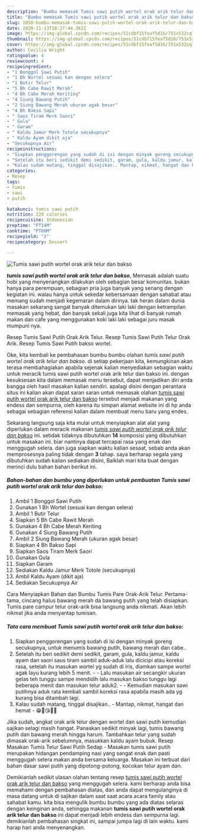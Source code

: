 ```yaml
---
description: "Bumbu memasak Tumis sawi putih wortel orak arik telur dan bakso yang Lezat Sekali"
title: "Bumbu memasak Tumis sawi putih wortel orak arik telur dan bakso yang Lezat Sekali"
slug: 1058-bumbu-memasak-tumis-sawi-putih-wortel-orak-arik-telur-dan-bakso-yang-lezat-sekali
date: 2020-11-13T18:27:44.362Z
image: https://img-global.cpcdn.com/recipes/51cdbf15feaf5d16/751x532cq70/tumis-sawi-putih-wortel-orak-arik-telur-dan-bakso-foto-resep-utama.jpg
thumbnail: https://img-global.cpcdn.com/recipes/51cdbf15feaf5d16/751x532cq70/tumis-sawi-putih-wortel-orak-arik-telur-dan-bakso-foto-resep-utama.jpg
cover: https://img-global.cpcdn.com/recipes/51cdbf15feaf5d16/751x532cq70/tumis-sawi-putih-wortel-orak-arik-telur-dan-bakso-foto-resep-utama.jpg
author: Cecilia Wright
ratingvalue: 4
reviewcount: 4
recipeingredient:
- "1 Bonggol Sawi Putih"
- "1 Bh Wortel sesuai kan dengan selera"
- "1 Butir Telur"
- "5 Bh Cabe Rawit Merah"
- "4 Bh Cabe Merah Keriting"
- "4 Siung Bawang Putih"
- "2 Siung Bawang Merah ukuran agak besar"
- "4 Bh Bakso Sapi"
- " Saos Tiram Merk Saori"
- " Gula"
- " Garam"
- " Kaldu Jamur Merk Totole secukupnya"
- " Kaldu Ayam dikit aja"
- "Secukupnya Air"
recipeinstructions:
- "Siapkan penggorengan yang sudah di isi dengan minyak goreng secukupnya, untuk menumis bawang putih, bawang merah dan cabe.."
- "Setelah itu beri sedikit demi sedikit, garam, gula, kaldu jamur, kaldu ayam dan saori saus tiram sambil aduk-aduk lalu dicicipi atau koreksi rasa, setelah itu masukan wortel yg sudah di iris, diamkan sampe wortel agak layu kurang lebih 5 menit.  Lalu masukan air secangkir ukuran gelas teh tunggu sampe mendidih lalu masukan bakso tunggu lagi beberapa menit dan masukan telur aduk2.  Kemudian masukan sawi putihnya aduk rata kembali sambil koreksi rasa apabila masih ada yg kurang bisa ditambah lagi."
- "Kalau sudah matang, tinggal disajikan.. Mantap, nikmat, hangat dan hemat  😁💖😘👍🏻"
categories:
- Resep
tags:
- tumis
- sawi
- putih

katakunci: tumis sawi putih 
nutrition: 229 calories
recipecuisine: Indonesian
preptime: "PT14M"
cooktime: "PT60M"
recipeyield: "2"
recipecategory: Dessert

---
```



![Tumis sawi putih wortel orak arik telur dan bakso](https://img-global.cpcdn.com/recipes/51cdbf15feaf5d16/751x532cq70/tumis-sawi-putih-wortel-orak-arik-telur-dan-bakso-foto-resep-utama.jpg)

<b><i>tumis sawi putih wortel orak arik telur dan bakso</i></b>, Memasak adalah suatu hobi yang menyenangkan dilakukan oleh sebagian besar komunitas. bukan hanya para perempuan, sebagian pria juga banyak yang senang dengan kegiatan ini. walau hanya untuk sekedar kebersamaan dengan sahabat atau memang sudah menjadi kegemaran dalam dirinya. tak heran dalam dunia masakan sekarang sangat banyak ditemukan laki laki dengan ketrampilan memasak yang hebat, dan banyak sekali juga kita lihat di banyak rumah makan dan cafe yang menggunakan koki laki laki sebagai juru masak mumpuni nya.

Resep Tumis Sawi Putih Orak Arik Telur. Resep Tumis Sawi Putih Telur Orak Arik. Resep Tumis Sawi Putih bakso wortel.

Oke, kita kembali ke pembahasan bumbu bumbu olahan <i>tumis sawi putih wortel orak arik telur dan bakso</i>. di setiap pekerjaan kita, kemungkinan akan terasa membahagiakan apabila sejenak kalian menyediakan sebagian waktu untuk meracik tumis sawi putih wortel orak arik telur dan bakso ini. dengan kesuksesan kita dalam memasak menu tersebut, dapat menjadikan diri anda bangga oleh hasil masakan kalian sendiri. apalagi disini dengan perantara situs ini kalian akan dapat saran saran untuk memasak olahan <u>tumis sawi putih wortel orak arik telur dan bakso</u> tersebut menjadi makanan yang endess dan sempurna, oleh karena itu simpan alamat website ini di hp anda sebagai sebagian referensi kalian dalam membuat menu baru yang endes.


Sekarang langsung saja kita mulai untuk menyiapkan alat alat yang diperlukan dalam meracik makanan <u><i>tumis sawi putih wortel orak arik telur dan bakso</i></u> ini. setidak tidaknya dibutuhkan <b>14</b> komposisi yang dibutuhkan untuk masakan ini. biar nantinya dapat tercapai rasa yang enak dan menggugah selera. dan juga siapkan waktu kalian sesaat, sebab anda akan memprosesnya paling tidak dengan <b>3</b> tahap. saya berharap segala yang dibutuhkan sudah kalian sediakan disini, Baiklah mari kita buat dengan merinci dulu bahan bahan berikut ini.

<!--inarticleads1-->

##### Bahan-bahan dan bumbu yang diperlukan untuk pembuatan Tumis sawi putih wortel orak arik telur dan bakso:

1. Ambil 1 Bonggol Sawi Putih
1. Gunakan 1 Bh Wortel (sesuai kan dengan selera)
1. Ambil 1 Butir Telur
1. Siapkan 5 Bh Cabe Rawit Merah
1. Gunakan 4 Bh Cabe Merah Keriting
1. Gunakan 4 Siung Bawang Putih
1. Ambil 2 Siung Bawang Merah (ukuran agak besar)
1. Siapkan 4 Bh Bakso Sapi
1. Siapkan  Saos Tiram Merk Saori
1. Gunakan  Gula
1. Siapkan  Garam
1. Sediakan  Kaldu Jamur Merk Totole (secukupnya)
1. Ambil  Kaldu Ayam (dikit aja)
1. Sediakan Secukupnya Air


Cara Menyiapkan Bahan dan Bumbu Tumis Pare Orak-Arik Telur. Pertama-tama, cincang halus bawang merah da bawang putih yang telah disiapkan. Tumis pare campur telur orak-arik bisa langsung anda nikmati. Akan lebih nikmat jika anda menyantap tumisan. 

<!--inarticleads2-->

##### Tata cara membuat Tumis sawi putih wortel orak arik telur dan bakso:

1. Siapkan penggorengan yang sudah di isi dengan minyak goreng secukupnya, untuk menumis bawang putih, bawang merah dan cabe..
1. Setelah itu beri sedikit demi sedikit, garam, gula, kaldu jamur, kaldu ayam dan saori saus tiram sambil aduk-aduk lalu dicicipi atau koreksi rasa, setelah itu masukan wortel yg sudah di iris, diamkan sampe wortel agak layu kurang lebih 5 menit. -  - Lalu masukan air secangkir ukuran gelas teh tunggu sampe mendidih lalu masukan bakso tunggu lagi beberapa menit dan masukan telur aduk2. -  - Kemudian masukan sawi putihnya aduk rata kembali sambil koreksi rasa apabila masih ada yg kurang bisa ditambah lagi.
1. Kalau sudah matang, tinggal disajikan.. - Mantap, nikmat, hangat dan hemat  - 😁💖😘👍🏻


Jika sudah, angkat orak arik telur dengan wortel dan sawi putih kemudian sajikan selagi masih hangat. Panaskan sedikit minyak lagi, tumis bawang putih dan bawang merah hingga harum. Tambahkan telur yang sudah dimasak orak-arik sebelumnya, masukkan kaldu ayam bubuk. Resep Masakan Tumis Telur Sawi Putih Sedap - Masakan tumis sawi putih merupakan hidangan pendamping nasi yang sangat enak dan pasti menggugah selera makan anda bersama keluarga. Masakan ini terbuat dari bahan dasar sawi putih yang dipotong-potong, kocokan telur ayam dan. 

Demikianlah sedikit ulasan olahan tentang resep <u>tumis sawi putih wortel orak arik telur dan bakso</u> yang menggugah selera. kami berharap anda bisa memahami dengan pembahasan diatas, dan anda dapat mengulanginya di masa datang untuk di sajikan dalam saat saat acara acara family atau sahabat kamu. kita bisa mengulik bumbu bumbu yang ada diatas selaras dengan keinginan anda, sehingga makanan <b>tumis sawi putih wortel orak arik telur dan bakso</b> ini dapat menjadi lebih endess dan sempurna lagi. demikianlah pembahasan singkat ini, sampai jumpa lagi di lain waktu. kami harap hari anda menyenangkan.
